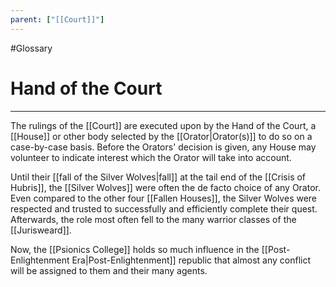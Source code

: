 ```yaml
---
parent: ["[[Court]]"]
---
```

#Glossary
# Hand of the Court

---

The rulings of the [[Court]] are executed upon by the Hand of the Court, a [[House]] or other body selected by the [[Orator|Orator(s)]] to do so on a case-by-case basis. Before the Orators' decision is given, any House may volunteer to indicate interest which the Orator will take into account.

Until their [[fall of the Silver Wolves|fall]] at the tail end of the [[Crisis of Hubris]], the [[Silver Wolves]] were often the de facto choice of any Orator. Even compared to the other four [[Fallen Houses]], the Silver Wolves were respected and trusted to successfully and efficiently complete their quest. Afterwards, the role most often fell to the many warrior classes of the [[Jurisweard]].

Now, the [[Psionics College]] holds so much influence in the [[Post-Enlightenment Era|Post-Enlightenment]] republic that almost any conflict will be assigned to them and their many agents.
